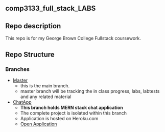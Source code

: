 ## comp3133_full_stack_LABS

## Repo description
This repo is for my George Brown College Fullstack coursework.

## Repo Structure

### Branches
 * [Master](https://github.com/georgebrowntech/comp-3133-labs-creigPhiri/tree/master) 
    - this is the main branch. 
    - master branch will be tracking the in class progress, labs, labtests and any related material  
 * [ChatApp](https://github.com/georgebrowntech/comp-3133-labs-creigPhiri/tree/chatapp)
    - **This branch holds MERN stack chat application**
    - The complete project is isolated within this branch
    - Application is hosted on Heroku.com 
    - [Open Application](https://whatsapp-v2.herokuapp.com)
